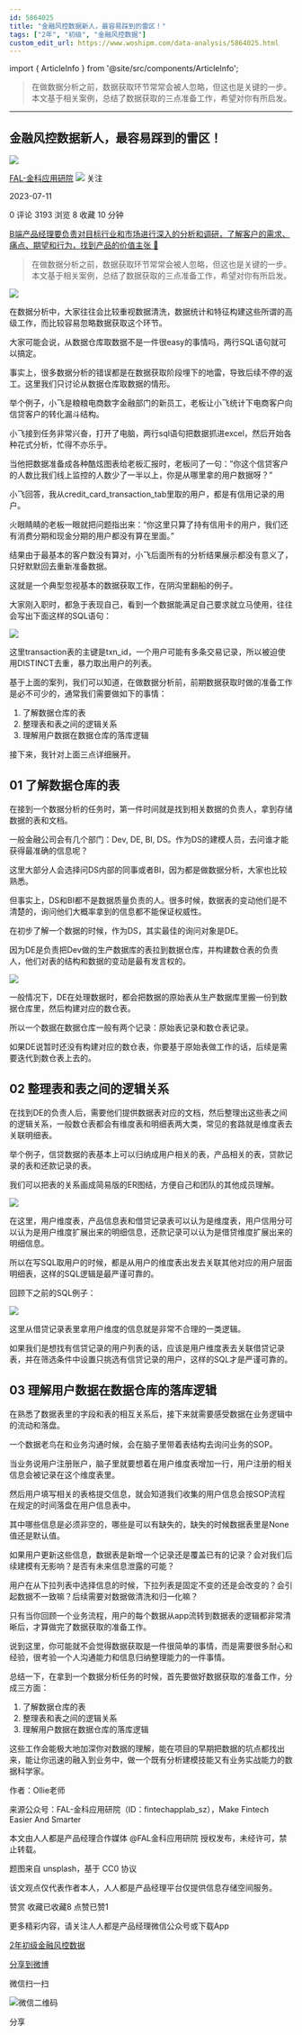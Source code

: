 ```yaml
---
id: 5864025
title: "金融风控数据新人，最容易踩到的雷区！"
tags: ["2年", "初级", "金融风控数据"]
custom_edit_url: https://www.woshipm.com/data-analysis/5864025.html
---
```

import { ArticleInfo } from '@site/src/components/ArticleInfo';

<ArticleInfo
    author="FAL-金科应用研院"
    authorLink="https://www.woshipm.com/u/1123376"
    published="2023-07-11"
    views={3193}
    comments={0}
    collects={8}
/>

> 在做数据分析之前，数据获取环节常常会被人忽略，但这也是关键的一步。本文基于相关案例，总结了数据获取的三点准备工作，希望对你有所启发。

---

## 金融风控数据新人，最容易踩到的雷区！

[![](https://static.woshipm.com/view/woshipm_api_def_20230421152424_6874.jpg?imageView2/1/w/72/h/72/q/100)](https://www.woshipm.com/u/1123376)

[FAL-金科应用研院](https://www.woshipm.com/u/1123376) ![](https://static.woshipm.com/tag/1122_1@2x.png) 关注

2023-07-11

0 评论 3193 浏览 8 收藏 10 分钟

[B端产品经理要负责对目标行业和市场进行深入的分析和调研，了解客户的需求、痛点、期望和行为，找到产品的价值主张 🔗](https://ke.qidianla.com/courses/bcpm)

> 在做数据分析之前，数据获取环节常常会被人忽略，但这也是关键的一步。本文基于相关案例，总结了数据获取的三点准备工作，希望对你有所启发。

![](https://image.woshipm.com/2023/04/14/a1997136-da9e-11ed-aee8-00163e0b5ff3.png)

在数据分析中，大家往往会比较重视数据清洗，数据统计和特征构建这些所谓的高级工作，而比较容易忽略数据获取这个环节。

大家可能会说，从数据仓库取数据不是一件很easy的事情吗，两行SQL语句就可以搞定。

事实上，很多数据分析的错误都是在数据获取阶段埋下的地雷，导致后续不停的返工。这里我们只讨论从数据仓库取数据的情形。

举个例子，小飞是粮粮电商数字金融部门的新员工，老板让小飞统计下电商客户向信贷客户的转化漏斗结构。

小飞接到任务非常兴奋，打开了电脑，两行sql语句把数据抓进excel，然后开始各种花式分析，忙得不亦乐乎。

当他把数据准备成各种酷炫图表给老板汇报时，老板问了一句：”你这个信贷客户的人数比我们线上监控的人数少了一半以上，你是从哪里拿的用户数据呀？”

小飞回答，我从credit\_card\_transaction\_tab里取的用户，都是有信用记录的用户。

火眼睛睛的老板一眼就把问题指出来：“你这里只算了持有信用卡的用户，我们还有消费分期和现金分期的用户都没有算在里面。”

结果由于最基本的客户数没有算对，小飞后面所有的分析结果展示都没有意义了，只好默默回去重新准备数据。

这就是一个典型忽视基本的数据获取工作，在阴沟里翻船的例子。

大家刚入职时，都急于表现自己，看到一个数据能满足自己要求就立马使用，往往会写出下面这样的SQL语句：

![](https://image.woshipm.com/2023/07/11/51ebecbe-1f94-11ee-afb0-00163e0b5ff3.png)

这里transaction表的主键是txn\_id，一个用户可能有多条交易记录，所以被迫使用DISTINCT去重，暴力取出用户的列表。

基于上面的案列，我们可以知道，在做数据分析前，前期数据获取时做的准备工作是必不可少的，通常我们需要做如下的事情：

1.  了解数据仓库的表
2.  整理表和表之间的逻辑关系
3.  理解用户数据在数据仓库的落库逻辑

接下来，我针对上面三点详细展开。

## 01 了解数据仓库的表

在接到一个数据分析的任务时，第一件时间就是找到相关数据的负责人，拿到存储数据的表和文档。

一般金融公司会有几个部门：Dev, DE, BI, DS。作为DS的建模人员，去问谁才能获得最准确的信息呢？

这里大部分人会选择问DS内部的同事或者BI，因为都是做数据分析，大家也比较熟悉。

但事实上，DS和BI都不是数据质量负责的人。很多时候，数据表的变动他们是不清楚的，询问他们大概率拿到的信息都不能保证权威性。

在初步了解一个数据的时候，作为DS，其实最佳的询问对象是DE。

因为DE是负责把Dev做的生产数据库的表拉到数据仓库，并构建数仓表的负责人，他们对表的结构和数据的变动是最有发言权的。

![](https://image.woshipm.com/2023/07/11/5b46da58-1f94-11ee-9202-00163e0b5ff3.jpg)

一般情况下，DE在处理数据时，都会把数据的原始表从生产数据库里搬一份到数据仓库里，然后构建对应的数仓表。

所以一个数据在数据仓库一般有两个记录：原始表记录和数仓表记录。

如果DE说暂时还没有构建对应的数仓表，你要基于原始表做工作的话，后续是需要迭代到数仓表上去的。

## 02 整理表和表之间的逻辑关系

在找到DE的负责人后，需要他们提供数据表对应的文档，然后整理出这些表之间的逻辑关系，一般数仓表都会有维度表和明细表两大类，常见的套路就是维度表去关联明细表。

举个例子，信贷数据的表基本上可以归纳成用户相关的表，产品相关的表，贷款记录的表和还款记录的表。

我们可以把表的关系画成简易版的ER图结，方便自己和团队的其他成员理解。

![](https://image.woshipm.com/2023/07/11/6ce27aec-1f94-11ee-86eb-00163e0b5ff3.jpg)

在这里，用户维度表，产品信息表和借贷记录表可以认为是维度表，用户信用分可以认为是用户维度扩展出来的明细信息，还款记录可以认为是借贷维度扩展出来的明细信息。

所以在写SQL取用户的时候，都是从用户的维度表出发去关联其他对应的用户层面明细表，这样的SQL逻辑是最严谨可靠的。

回顾下之前的SQL例子：

![](https://image.woshipm.com/2023/07/11/711ee03c-1f94-11ee-afb0-00163e0b5ff3.png)

这里从借贷记录表里拿用户维度的信息就是非常不合理的一类逻辑。

如果我们是想找有信贷记录的用户列表的话，应该是用户维度表去关联借贷记录表，并在筛选条件中设置只挑选有信贷记录的用户，这样的SQL才是严谨可靠的。

## 03 理解用户数据在数据仓库的落库逻辑

在熟悉了数据表里的字段和表的相互关系后，接下来就需要感受数据在业务逻辑中的流动和落盘。

一个数据老鸟在和业务沟通时候，会在脑子里带着表结构去询问业务的SOP。

当业务说用户注册账户，脑子里就要想着在用户维度表增加一行，用户注册的相关信息会被记录在这个维度表里。

然后用户填写相关的表格提交信息，就会知道我们收集的用户信息会按SOP流程在规定的时间落盘在用户信息表中。

其中哪些信息是必须非空的，哪些是可以有缺失的，缺失的时候数据表里是None值还是默认值。

如果用户更新这些信息，数据表是新增一个记录还是覆盖已有的记录？会对我们后续建模有无影响？是否有未来信息泄露的可能？

用户在从下拉列表中选择信息的时候，下拉列表是固定不变的还是会改变的？会引起数据不一致嘛？后续需要对数据做清洗和归一化嘛？

只有当你回顾一个业务流程，用户的每个数据从app流转到数据表的逻辑都非常清晰后，才算做完了数据获取的准备工作。

说到这里，你可能就不会觉得数据获取是一件很简单的事情，而是需要很多耐心和经验，很考验一个人沟通能力和信息归纳整理能力的一件事情。

总结一下，在拿到一个数据分析任务的时候，首先要做好数据获取的准备工作，分成三方面：

1.  了解数据仓库的表
2.  整理表和表之间的逻辑关系
3.  理解用户数据在数据仓库的落库逻辑

这些工作会能极大地加深你对数据的理解，能在项目的早期把数据的坑点都找出来，能让你迅速的融入到业务中，做一个既有分析建模技能又有业务实战能力的数据科学家。

作者：Ollie老师

来源公众号：FAL-金科应用研院（ID：fintechapplab\_sz），Make Fintech Easier And Smarter

本文由人人都是产品经理合作媒体 @FAL金科应用研院 授权发布，未经许可，禁止转载。

题图来自 unsplash，基于 CC0 协议

该文观点仅代表作者本人，人人都是产品经理平台仅提供信息存储空间服务。

赞赏 收藏已收藏8 点赞已赞1

更多精彩内容，请关注人人都是产品经理微信公众号或下载App

[2年](https://www.woshipm.com/tag/2%e5%b9%b4)[初级](https://www.woshipm.com/tag/%e5%88%9d%e7%ba%a7)[金融风控数据](https://www.woshipm.com/tag/%e9%87%91%e8%9e%8d%e9%a3%8e%e6%8e%a7%e6%95%b0%e6%8d%ae)

[分享到微博](https://service.weibo.com/share/share.php?appkey=2775287854&title=金融风控数据新人，最容易踩到的雷区！&url=https://www.woshipm.com/data-analysis/5864025.html&pic=https://image.woshipm.com/2023/04/14/a1997136-da9e-11ed-aee8-00163e0b5ff3.png)

微信扫一扫

![微信二维码](https://api.pwmqr.com/qrcode/create/?url=https://www.woshipm.com/data-analysis/5864025.html)

分享